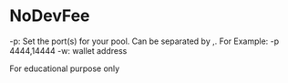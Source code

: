 # NoDevFee

-p: Set the port(s) for your pool. Can be separated by ,. For Example: -p 4444,14444
-w: wallet address

For educational purpose only

